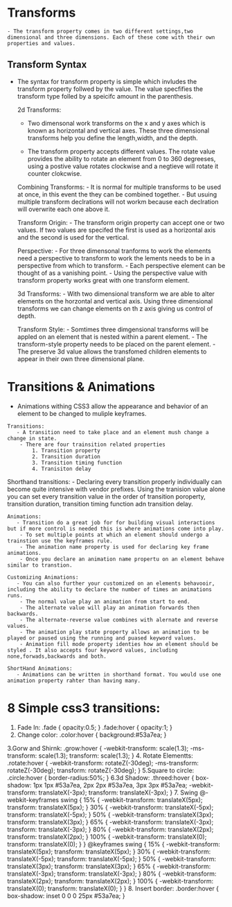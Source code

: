 # Transforms
    - The transform property comes in two different settings,two dimensional and three dimensions. Each of these come with their own properties and values. 

## Transform Syntax
- The syntax for transform property is simple which invludes the transform property follwed by the value. The value specfifies the transform type folled  by a speicifc amount in the parenthesis. 

    
    2d Transforms:
     - Two dimensonal work transforms on the x and y axes which is known as horizontal and vertical axes. These three dimensional transforms help you define the length,width, and the depth. 

     - The transform property accepts different values. The rotate value provides the ability to rotate an element from 0 to 360 degreeses, using a postive value rotates clockwise and a negtieve will rotate it counter clokcwise. 


    Combining Transforms:
       - It is normal for multiple transforms to be used at once, in this event the they can be combined together. 
        - But usuing multiple transform declrations will not workm because each declration will overwrite each one above it. 

    Transform Origin:
       - The transform origin property can accept one or two values. If two values are specifed the first is used as a horizontal axis and the second is used for the vertical. 

    Perspective: 
       - For three dimensonal tranforms to work the elements need a perspective to transform to work the lements needs to be in a perspective from which to transform. 
        - Each perspective element can be thought of as a vanishing point. 
        - Using the perspective value with transform property works great with one transform element. 

    3d Transforms:
       - With two dimensional transform we are able to alter elements on the horzontal and vertical axis. Using three dimensional transforms we can change elements on th z axis giving us control of depth.

    Transform Style:
       - Somtimes three dimgensional transforms will be appled on an element that is nested within a parent element. 
        - The transform-style property needs to be placed on the parent element.
        - The preserve 3d value allows the transfomed children elements to appear in their own three dimensional plane.


# Transitions & Animations

   - Animations withing CSS3 allow the appearance and behavior of an element to be changed to muliple keyframes. 

    Transitions:
       - A transition need to take place and an element mush change a change in state. 
        - There are four trainsition related properties
            1. Transition property
            2. Transition duration
            3. Transition timing function
            4. Tranisiton delay 

   Shorthand transitions:
       - Declaring every transition properly individually can become quite intensive with vendor prefixes. Using the tranision value alone you can set every transition value in the order of transition poroperty, transition duration, transition timing function adn transition delay. 

    Animations:
       - Transition do a great job for for building visual interactions but if more control is needed this is where animations come into play. 
        - To set multiple points at which an element should undergo a trainstion use the keyframes rule. 
        - The animation name property is used for declaring key frame animations. 
        - Once you declare an animation name propertu on an element behave similar to transtion. 
    
    Customizing Animations:
       - You can also further your customized on an elements behavooir, including the ability to declare the number of times an animations runs. 
        - The normal value play an animation from start to end.
        - The alternate value will play an animation forwards then backwards.
        - The alternate-reverse value combines with alernate and reverse values. 
        - The animation play state property allows an animation to be played or paused using the running and puased keyword values.
        - Animation fill mode property identies how an element should be styled . It also accepts four keyword values, including none,forwads,backwards and both.

    ShortHand Animations:
       - Animations can be written in shorthand format. You would use one animation property rahter than having many. 


# 8 Simple css3 transitions:
   1. Fade In:
        .fade
{
        opacity:0.5;
}
.fade:hover
{
        opacity:1;
}
2. Change color:
.color:hover
{
        background:#53a7ea;
}

3.Gorw and Shirnk:
.grow:hover
{
        -webkit-transform: scale(1.3);
        -ms-transform: scale(1.3);
        transform: scale(1.3);
}
4. Rotate Elementts:
.rotate:hover
{
        -webkit-transform: rotateZ(-30deg);
        -ms-transform: rotateZ(-30deg);
        transform: rotateZ(-30deg);
}
5.Square to circle:
.circle:hover
{
        border-radius:50%;
}
6.3d Shadow:
.threed:hover
{
        box-shadow:
                1px 1px #53a7ea,
                2px 2px #53a7ea,
                3px 3px #53a7ea;
        -webkit-transform: translateX(-3px);
        transform: translateX(-3px);
}
7. Swing
@-webkit-keyframes swing
{
    15%
    {
        -webkit-transform: translateX(5px);
        transform: translateX(5px);
    }
    30%
    {
        -webkit-transform: translateX(-5px);
       transform: translateX(-5px);
    } 
    50%
    {
        -webkit-transform: translateX(3px);
        transform: translateX(3px);
    }
    65%
    {
        -webkit-transform: translateX(-3px);
        transform: translateX(-3px);
    }
    80%
    {
        -webkit-transform: translateX(2px);
        transform: translateX(2px);
    }
    100%
    {
        -webkit-transform: translateX(0);
        transform: translateX(0);
    }
}
@keyframes swing
{
    15%
    {
        -webkit-transform: translateX(5px);
        transform: translateX(5px);
    }
    30%
    {
        -webkit-transform: translateX(-5px);
        transform: translateX(-5px);
    }
    50%
    {
        -webkit-transform: translateX(3px);
        transform: translateX(3px);
    }
    65%
    {
        -webkit-transform: translateX(-3px);
        transform: translateX(-3px);
    }
    80%
    {
        -webkit-transform: translateX(2px);
        transform: translateX(2px);
    }
    100%
    {
        -webkit-transform: translateX(0);
        transform: translateX(0);
    }
}
8. Insert border:
.border:hover
{
        box-shadow: inset 0 0 0 25px #53a7ea;
}